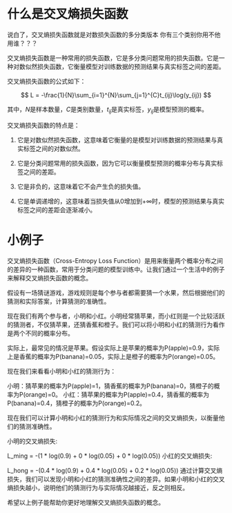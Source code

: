 # 什么是交叉熵损失函数
说白了，交叉熵损失函数就是对数损失函数的多分类版本 你有三个类别你用不他用谁？？？

交叉熵损失函数是一种常用的损失函数，它是多分类问题常用的损失函数。它是一种对数似然损失函数，它衡量模型对训练数据的预测结果与真实标签之间的差距。

交叉熵损失函数的公式如下：

$$
L = -\frac{1}{N}\sum_{i=1}^{N}\sum_{j=1}^{C}t_{ij}\log(y_{ij})
$$

其中，$N$是样本数量，$C$是类别数量，$t_{ij}$是真实标签，$y_{ij}$是模型预测的概率。

交叉熵损失函数的特点是：

1. 它是对数似然损失函数，这意味着它衡量的是模型对训练数据的预测结果与真实标签之间的对数似然。

2. 它是分类问题常用的损失函数，因为它可以衡量模型预测的概率分布与真实标签之间的差距。

3. 它是非负的，这意味着它不会产生负的损失值。

4. 它是单调递增的，这意味着当损失值从$0$增加到$+\infty$时，模型的预测结果与真实标签之间的差距会逐渐减小。


# 小例子
交叉熵损失函数（Cross-Entropy Loss Function）是用来衡量两个概率分布之间的差异的一种函数，常用于分类问题的模型训练中。让我们通过一个生活中的例子来解释交叉熵损失函数的概念。

假设有一场猜谜游戏，游戏规则是每个参与者都需要猜一个水果，然后根据他们的猜测和实际答案，计算猜测的准确性。

现在我们有两个参与者，小明和小红。小明经常猜苹果，而小红则是一个比较活跃的猜测者，不仅猜苹果，还猜香蕉和橙子。我们可以将小明和小红的猜测行为看作是两个不同的概率分布。

实际上，最常见的情况是苹果。假设实际上是苹果的概率为P(apple)=0.9，实际上是香蕉的概率为P(banana)=0.05，实际上是橙子的概率为P(orange)=0.05。

现在我们来看看小明和小红的猜测行为：

小明：猜苹果的概率为P(apple)=1，猜香蕉的概率为P(banana)=0，猜橙子的概率为P(orange)=0。 小红：猜苹果的概率为P(apple)=0.4，猜香蕉的概率为P(banana)=0.4，猜橙子的概率为P(orange)=0.2。

现在我们可以计算小明和小红的猜测行为和实际情况之间的交叉熵损失，以衡量他们的猜测准确性。

小明的交叉熵损失:

L_ming = -(1 * log(0.9) + 0 * log(0.05) + 0 * log(0.05))
小红的交叉熵损失:

L_hong = -(0.4 * log(0.9) + 0.4 * log(0.05) + 0.2 * log(0.05))
通过计算交叉熵损失，我们可以发现小明和小红的猜测准确性之间的差异。如果小明和小红的交叉熵损失越小，说明他们的猜测行为与实际情况越接近，反之则相反。

希望以上例子能帮助你更好地理解交叉熵损失函数的概念。

